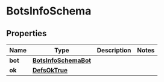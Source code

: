 
# BotsInfoSchema

## Properties
Name | Type | Description | Notes
------------ | ------------- | ------------- | -------------
**bot** | [**BotsInfoSchemaBot**](BotsInfoSchemaBot.md) |  | 
**ok** | [**DefsOkTrue**](DefsOkTrue.md) |  | 



